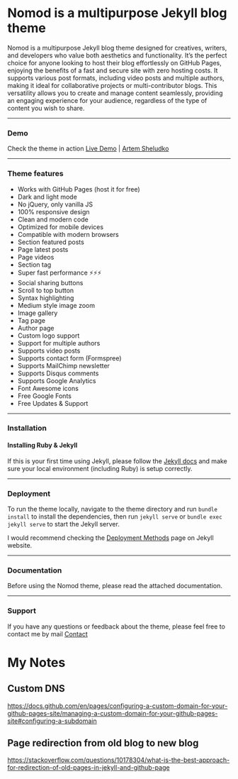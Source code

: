 # Nomod is a multipurpose Jekyll blog theme

Nomod is a multipurpose Jekyll blog theme designed for creatives, writers, and developers who value both aesthetics and functionality. It’s the perfect choice for anyone looking to host their blog effortlessly on GitHub Pages, enjoying the benefits of a fast and secure site with zero hosting costs. It supports various post formats, including video posts and multiple authors, making it ideal for collaborative projects or multi-contributor blogs. This versatility allows you to create and manage content seamlessly, providing an engaging experience for your audience, regardless of the type of content you wish to share.

* * *

### Demo

Check the theme in action [Live Demo](https://nomod.netlify.app/) |
[Artem Sheludko](https://jekyllthemes.io/developers/artem-sheludko)

* * *

### Theme features

- Works with GitHub Pages (host it for free)
- Dark and light mode
- No jQuery, only vanilla JS
- 100% responsive design
- Clean and modern code
- Optimized for mobile devices
- Compatible with modern browsers
- Section featured posts
- Page latest posts
- Page videos
- Section tag
- Super fast performance ⚡⚡⚡
- Social sharing buttons
- Scroll to top button
- Syntax highlighting
- Medium style image zoom
- Image gallery
- Tag page
- Author page
- Custom logo support
- Support for multiple authors
- Supports video posts
- Supports contact form (Formspree)
- Supports MailChimp newsletter
- Supports Disqus comments
- Supports Google Analytics
- Font Awesome icons
- Free Google Fonts
- Free Updates & Support

* * *

### Installation

#### Installing Ruby & Jekyll

If this is your first time using Jekyll, please follow the [Jekyll docs](https://jekyllrb.com/docs/installation/) and make sure your local environment (including Ruby) is setup correctly.

* * *

### Deployment

To run the theme locally, navigate to the theme directory and run `bundle install` to install the dependencies, then run `jekyll serve` or `bundle exec jekyll serve` to start the Jekyll server.

I would recommend checking the [Deployment Methods](https://jekyllrb.com/docs/deployment-methods/) page on Jekyll website.

* * *

### Documentation

Before using the Nomod theme, please read the attached documentation.

* * *

### Support

<p>If you have any questions or feedback about the theme, please feel free to contact me by mail <a href="mailto:hi.artemsheludko@gmail.com">Contact</a><p>

# My Notes 

## Custom DNS
https://docs.github.com/en/pages/configuring-a-custom-domain-for-your-github-pages-site/managing-a-custom-domain-for-your-github-pages-site#configuring-a-subdomain

## Page redirection from old blog to new blog 

https://stackoverflow.com/questions/10178304/what-is-the-best-approach-for-redirection-of-old-pages-in-jekyll-and-github-page
